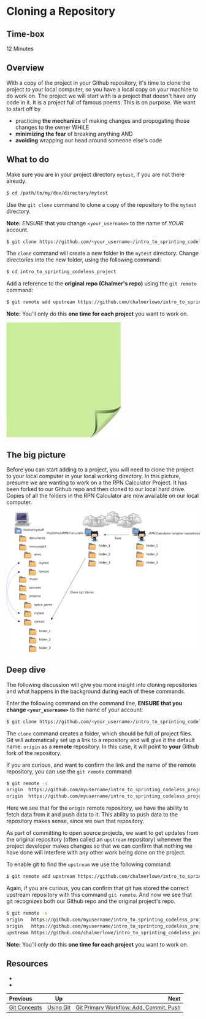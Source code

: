 <!-- begin auto-generated title section -->
# Cloning a Repository
<!-- end auto-generated section -->


## Time-box

12 Minutes


## Overview

With a copy of the project in your Github repository, it's time to clone the project to your local computer, so you have a local copy on your machine to do work on. The project we will start with is a project that doesn't have any code in it. It is a project full of famous poems. This is on purpose. We want to start off by

* practicing **the mechanics** of making changes and propogating those changes to the owner
WHILE
* **minimizing the fear** of breaking anything AND
* **avoiding** wrapping our head around someone else's code


## What to do

Make sure you are in your project directory `mytest`, if you are not there already.

```bash
$ cd /path/to/my/dev/directory/mytest
```

Use the `git clone` command to clone a copy of the repository to the `mytest` directory.

**Note:** *ENSURE* that you change `<your_username>` to the name of *YOUR* account.

```bash
$ git clone https://github.com/<your_username>/intro_to_sprinting_codeless_project.git
```

The `clone` command will create a new folder in the `mytest` directory. Change directories into the new folder, using the following command:

```bash
$ cd intro_to_sprinting_codeless_project
```
Add a reference to the **original repo (Chalmer's repo)** using the `git remote` command:

```bash
$ git remote add upstream https://github.com/chalmerlowe/intro_to_sprinting_codeless_project.git
```

**Note:** You'll only do this **one time for each project** you want to work on.

![green sticky note](images/Sticky-Note-02-Green-300px.png)


## The big picture

Before you can start adding to a project, you will need to clone the project to your local computer in your local working directory. In this picture, presume we are wanting to work on a the RPN Calculator Project. It has been forked to our Github repo and then cloned to our local hard drive. Copies of all the folders in the RPN Calculator are now available on our local computer.

![cloning](images/git.png)


## Deep dive

The following discussion will give you more insight into cloning repositories and what happens in the background during each of these commands.

Enter the following command on the command line, **ENSURE that you change `<your_username>`** to the name of your account:

```bash
$ git clone https://github.com/<your_username>/intro_to_sprinting_codeless_project.git
```

The `clone` command creates a folder, which should be full of project files. Git will automatically set up a link to a repository and will give it the default name: `origin` as a **remote** repository. In this case, it will point to **your** Github fork of the repository.

If you are curious, and want to confirm the link and the name of the remote repository, you can use the `git remote` command:

```bash
$ git remote -v
origin  https://github.com/myusername/intro_to_sprinting_codeless_project (fetch)
origin  https://github.com/myusername/intro_to_sprinting_codeless_project (push)
```
Here we see that for the `origin` remote repository, we have the ability to fetch data from it and push data to it. This ability to push data to the repository makes sense, since we own that repository.

As part of committing to open source projects, we want to get updates from the original repository (often called an `upstream` repository) whenever the project developer makes changes so that we can confirm that nothing we have done will interfere with any other work being done on the project.

To enable git to find the `upstream` we use the following command:

```bash
$ git remote add upstream https://github.com/chalmerlowe/intro_to_sprinting_codeless_project.git
```

Again, if you are curious, you can confirm that git has stored the correct upstream repository with this command `git remote`. And now we see that git recognizes both our Github repo and the original project's repo.

```bash
$ git remote -v
origin   https://github.com/myusername/intro_to_sprinting_codeless_project (fetch)
origin   https://github.com/myusername/intro_to_sprinting_codeless_project (push)
upstream https://github.com/chalmerlowe/intro_to_sprinting_codeless_project (fetch)
```

**Note:** You'll only do this **one time for each project** you want to work on.


## Resources

* [<resource name>](<resource url>)
* [<resource name>](<resource url>)

<!-- begin auto-generated nav-links section -->
| Previous | Up | Next |
|:---------|:---:|-----:|
| [Git Concepts](./git_concepts.md) | [Using Git](./git_overview.md) | [Git Primary Workflow: Add, Commit, Push](./git_main_lifecycle.md) |
<!-- end auto-generated section -->
